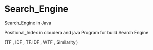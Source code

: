 # Search_Engine
Search_Engine in Java 

Positional_Index in cloudera and java Program for build Search Engine

(TF , IDF , TF.IDF , WTF , Similarity )
